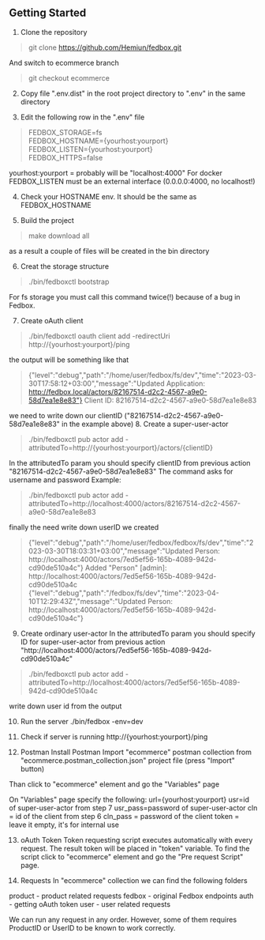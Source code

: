 ## Getting Started
1. Clone the repository
>   git clone https://github.com/Hemiun/fedbox.git

And switch to ecommerce branch
>git checkout ecommerce

2. Copy file ".env.dist" in the root project directory to ".env" in the same directory

3. Edit the following row in the ".env" file
> FEDBOX_STORAGE=fs  
> FEDBOX_HOSTNAME={yourhost:yourport}  
> FEDBOX_LISTEN={yourhost:yourport}  
> FEDBOX_HTTPS=false  

yourhost:yourport = probably will be "localhost:4000"
For docker FEDBOX_LISTEN  must be an external interface (0.0.0.0:4000, no localhost!)

4. Check your HOSTNAME env. It should be the same as FEDBOX_HOSTNAME

5. Build the project
>   make download all  

as a result a couple of files will be created in the bin directory

6. Creat the storage structure
 >  ./bin/fedboxctl bootstrap

For fs storage you must call this command twice(!) because of a bug in Fedbox.

7. Create oAuth client
>  ./bin/fedboxctl oauth client add -redirectUri http://{yourhost:yourport}/ping

the output will be something like that
> {"level":"debug","path":"/home/user/fedbox/fs/dev","time":"2023-03-30T17:58:12+03:00","message":"Updated Application: http://fedbox.local/actors/82167514-d2c2-4567-a9e0-58d7ea1e8e83"}
> Client ID: 82167514-d2c2-4567-a9e0-58d7ea1e8e83

we need to write down our clientID ("82167514-d2c2-4567-a9e0-58d7ea1e8e83" in the example above)
8. Create a super-user-actor
>   ./bin/fedboxctl pub actor add -attributedTo=http://{yourhost:yourport}/actors/{clientID}

   In the attributedTo param you should specify clientID from previous action "82167514-d2c2-4567-a9e0-58d7ea1e8e83"
   The command asks for username and password
Example:
>./bin/fedboxctl pub actor add -attributedTo=http://localhost:4000/actors/82167514-d2c2-4567-a9e0-58d7ea1e8e83

finally the need write down userID we created
> {"level":"debug","path":"/home/user/fedbox/fedbox/fs/dev","time":"2023-03-30T18:03:31+03:00","message":"Updated Person: http://localhost:4000/actors/7ed5ef56-165b-4089-942d-cd90de510a4c"}
>Added "Person" [admin]: http://localhost:4000/actors/7ed5ef56-165b-4089-942d-cd90de510a4c
>{"level":"debug","path":"/fedbox/fs/dev","time":"2023-04-10T12:29:43Z","message":"Updated Person: http://localhost:4000/actors/7ed5ef56-165b-4089-942d-cd90de510a4c"}

9. Create ordinary user-actor
   In the attributedTo param you should specify ID for super-user-actor from previous action "http://localhost:4000/actors/7ed5ef56-165b-4089-942d-cd90de510a4c"

> ./bin/fedboxctl pub actor add -attributedTo=http://localhost:4000/actors/7ed5ef56-165b-4089-942d-cd90de510a4c

write down user id from the output

10. Run the server
    ./bin/fedbox -env=dev

11. Check if server is running http://{yourhost:yourport}/ping

12. Postman
    Install Postman
    Import "ecommerce" postman collection from "ecommerce.postman_collection.json" project file (press "Import" button)

Than click to "ecommerce" element and go the "Variables" page

On "Variables" page specify the following:
url={yourhost:yourport}
usr=id of super-user-actor from step 7
usr_pass=password of super-user-actor
cln = id of the client from step 6
cln_pass = password of the client
token = leave it empty, it's for internal use

13. oAuth Token
    Token requesting script executes automatically with every request. The result token will be placed in "token" variable.
    To find the script click to "ecommerce" element and go the "Pre request Script" page.

14. Requests
    In "ecommerce" collection we can find the following folders

product - product related requests
fedbox - original Fedbox endpoints
auth - getting oAuth token
user - user related requests

We can run  any request in any order. However, some of them requires ProductID or UserID to be known to work correctly.





